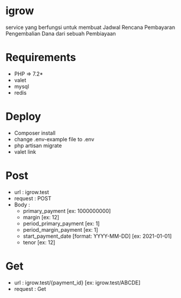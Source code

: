 # igrow
service yang berfungsi untuk membuat Jadwal Rencana Pembayaran Pengembalian Dana dari sebuah Pembiayaan

# Requirements
- PHP => 7.2*
- valet
- mysql
- redis

# Deploy
- Composer install
- change .env-example file to .env
- php artisan migrate
- valet link

# Post
- url : igrow.test 
- request : POST
- Body : 
    - primary_payment [ex: 1000000000]
    - margin [ex: 12]
    - period_primary_payment [ex: 1]
    - period_margin_payment [ex: 1]
    - start_payment_date [format: YYYY-MM-DD] [ex: 2021-01-01]
    - tenor [ex: 12]

# Get
- url : igrow.test/{payment_id} [ex: igrow.test/ABCDE]
- request : Get
